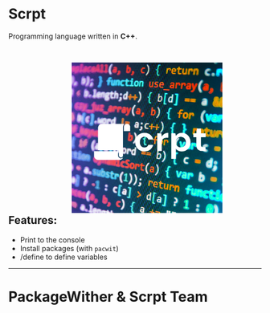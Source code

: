 
# Scrpt
Programming language written in **C++**.


<style>
    .banner {
        position: relative;
        top: 30px;
        left: 25%;
    }
</style>
<img src="scrpt/readme_assets/scrpt.png" height="300" class="banner">

## Features:
- Print to the console
- Install packages (with `pacwit`)
- /define to define variables


********************************************************************************************************
#                               PackageWither & Scrpt Team
